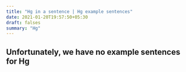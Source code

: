 ```yaml
---
title: "Hg in a sentence | Hg example sentences"
date: 2021-01-20T19:57:50+05:30
draft: falses
summary: "Hg"
---
```

## Unfortunately, we have no example sentences for Hg                 
